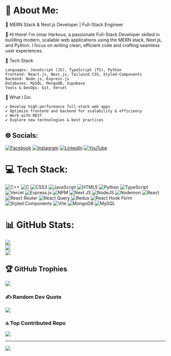 # 💫 About Me:
🚀 MERN Stack & Next.js Developer | Full-Stack Engineer

👋 Hi there! I'm omar Harkous, a passionate Full-Stack Developer skilled in building modern, scalable web applications using the MERN stack, Next.js, and Python. I focus on writing clean, efficient code and crafting seamless user experiences.

🔹 Tech Stack:

    Languages: JavaScript (JS), TypeScript (TS), Python
    Frontend: React.js, Next.js, Tailwind CSS, Styled-Components
    Backend: Node.js, Express.js
    Databases: MySQL, MongoDB, Supabase
    Tools & DevOps: Git, Vercel

🌟 What I Do:

    ✔️ Develop high-performance full-stack web apps
    ✔️ Optimize frontend and backend for scalability & efficiency
    ✔️ Work with REST 
    ✔️ Explore new technologies & best practices


## 🌐 Socials:
[![Facebook](https://img.shields.io/badge/Facebook-%231877F2.svg?logo=Facebook&logoColor=white)](https://facebook.com/omar.harkouss.3) [![Instagram](https://img.shields.io/badge/Instagram-%23E4405F.svg?logo=Instagram&logoColor=white)](https://instagram.com/harkoussomar) [![LinkedIn](https://img.shields.io/badge/LinkedIn-%230077B5.svg?logo=linkedin&logoColor=white)](https://linkedin.com/in/omar-harkouss-2071b9304) [![YouTube](https://img.shields.io/badge/YouTube-%23FF0000.svg?logo=YouTube&logoColor=white)](https://youtube.com/@UC23X33N--0a6hn7e55i3uYg) 

# 💻 Tech Stack:
![C++](https://img.shields.io/badge/c++-%2300599C.svg?style=for-the-badge&logo=c%2B%2B&logoColor=white) ![C](https://img.shields.io/badge/c-%2300599C.svg?style=for-the-badge&logo=c&logoColor=white) ![CSS3](https://img.shields.io/badge/css3-%231572B6.svg?style=for-the-badge&logo=css3&logoColor=white) ![JavaScript](https://img.shields.io/badge/javascript-%23323330.svg?style=for-the-badge&logo=javascript&logoColor=%23F7DF1E) ![HTML5](https://img.shields.io/badge/html5-%23E34F26.svg?style=for-the-badge&logo=html5&logoColor=white) ![Python](https://img.shields.io/badge/python-3670A0?style=for-the-badge&logo=python&logoColor=ffdd54) ![TypeScript](https://img.shields.io/badge/typescript-%23007ACC.svg?style=for-the-badge&logo=typescript&logoColor=white) ![Vercel](https://img.shields.io/badge/vercel-%23000000.svg?style=for-the-badge&logo=vercel&logoColor=white) ![Express.js](https://img.shields.io/badge/express.js-%23404d59.svg?style=for-the-badge&logo=express&logoColor=%2361DAFB) ![NPM](https://img.shields.io/badge/NPM-%23CB3837.svg?style=for-the-badge&logo=npm&logoColor=white) ![Next JS](https://img.shields.io/badge/Next-black?style=for-the-badge&logo=next.js&logoColor=white) ![NodeJS](https://img.shields.io/badge/node.js-6DA55F?style=for-the-badge&logo=node.js&logoColor=white) ![Nodemon](https://img.shields.io/badge/NODEMON-%23323330.svg?style=for-the-badge&logo=nodemon&logoColor=%BBDEAD) ![React](https://img.shields.io/badge/react-%2320232a.svg?style=for-the-badge&logo=react&logoColor=%2361DAFB) ![React Router](https://img.shields.io/badge/React_Router-CA4245?style=for-the-badge&logo=react-router&logoColor=white) ![React Query](https://img.shields.io/badge/-React%20Query-FF4154?style=for-the-badge&logo=react%20query&logoColor=white) ![Redux](https://img.shields.io/badge/redux-%23593d88.svg?style=for-the-badge&logo=redux&logoColor=white) ![React Hook Form](https://img.shields.io/badge/React%20Hook%20Form-%23EC5990.svg?style=for-the-badge&logo=reacthookform&logoColor=white) ![Styled Components](https://img.shields.io/badge/styled--components-DB7093?style=for-the-badge&logo=styled-components&logoColor=white) ![Vite](https://img.shields.io/badge/vite-%23646CFF.svg?style=for-the-badge&logo=vite&logoColor=white) ![MongoDB](https://img.shields.io/badge/MongoDB-%234ea94b.svg?style=for-the-badge&logo=mongodb&logoColor=white) ![MySQL](https://img.shields.io/badge/mysql-4479A1.svg?style=for-the-badge&logo=mysql&logoColor=white)
# 📊 GitHub Stats:
![](https://github-readme-stats.vercel.app/api?username=harkoussomar&theme=dark&hide_border=false&include_all_commits=false&count_private=false)<br/>
![](https://nirzak-streak-stats.vercel.app/?user=harkoussomar&theme=dark&hide_border=false)<br/>
![](https://github-readme-stats.vercel.app/api/top-langs/?username=harkoussomar&theme=dark&hide_border=false&include_all_commits=false&count_private=false&layout=compact)

## 🏆 GitHub Trophies
![](https://github-profile-trophy.vercel.app/?username=harkoussomar&theme=radical&no-frame=false&no-bg=true&margin-w=4)

### ✍️ Random Dev Quote
![](https://quotes-github-readme.vercel.app/api?type=horizontal&theme=radical)

### 🔝 Top Contributed Repo
![](https://github-contributor-stats.vercel.app/api?username=harkoussomar&limit=5&theme=dark&combine_all_yearly_contributions=true)

---
[![](https://visitcount.itsvg.in/api?id=harkoussomar&icon=0&color=0)](https://visitcount.itsvg.in)

<!-- Proudly created with GPRM ( https://gprm.itsvg.in ) -->

